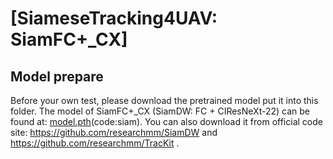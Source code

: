# [SiameseTracking4UAV: SiamFC+_CX]

## Model prepare

Before your own test, please download the pretrained model put it into this folder.
The model of SiamFC+_CX (SiamDW: FC + CIResNeXt-22) can be found at: [model.pth](https://pan.baidu.com/s/1yJOZjSHQze5o4fpZncrEwA?pwd=siam)(code:siam).
You can also download it from official code site: https://github.com/researchmm/SiamDW and https://github.com/researchmm/TracKit .